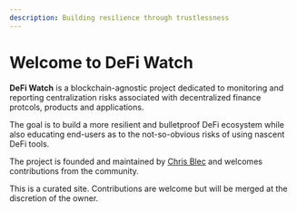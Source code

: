 ```yaml
---
description: Building resilience through trustlessness
---
```


# Welcome to DeFi Watch

**DeFi Watch** is a blockchain-agnostic project dedicated to monitoring and reporting centralization risks associated with decentralized finance protcols, products and applications.

The goal is to build a more resilient and bulletproof DeFi ecosystem while also educating end-users as to the not-so-obvious risks of using nascent DeFi tools.

The project is founded and maintained by [Chris Blec](https://twitter.com/chrisblec) and welcomes contributions from the community. 

This is a curated site. Contributions are welcome but will be merged at the discretion of the owner.

